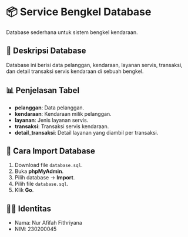 # 📦 Service Bengkel Database

Database sederhana untuk sistem bengkel kendaraan.

## 📑 Deskripsi Database

Database ini berisi data pelanggan, kendaraan, layanan servis, transaksi, dan detail transaksi servis kendaraan di sebuah bengkel.

## 📊 Penjelasan Tabel

- **pelanggan**: Data pelanggan.
- **kendaraan**: Kendaraan milik pelanggan.
- **layanan**: Jenis layanan servis.
- **transaksi**: Transaksi servis kendaraan.
- **detail_transaksi**: Detail layanan yang diambil per transaksi.

## 💾 Cara Import Database

1. Download file `database.sql`.
2. Buka **phpMyAdmin**.
3. Pilih database → **Import**.
4. Pilih file `database.sql`.
5. Klik **Go**.

## 🙋‍♂️ Identitas

- Nama: Nur Afifah Fithriyana  
- NIM: 230200045

